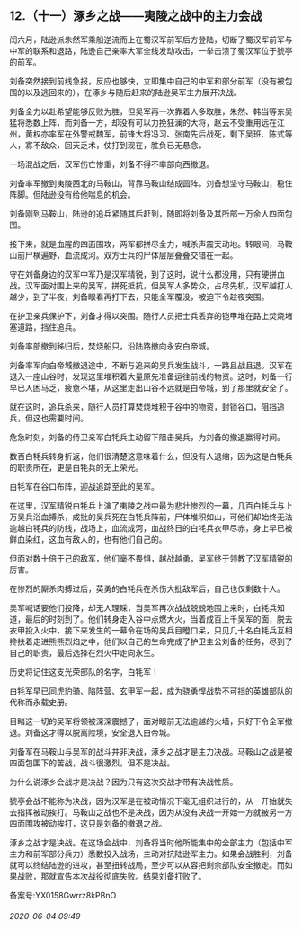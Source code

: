 ## 12.（十一）涿乡之战——夷陵之战中的主力会战
闰六月，陆逊派朱然军乘船逆流而上在蜀汉军前军后方登陆，切断了蜀汉军前军与中军的联系和退路，陆逊自己亲率大军全线发动攻击，一举击溃了蜀汉军位于猇亭的前军。



刘备突然接到前线急报，反应也够快，立即集中自己的中军和部分前军（没有被包围的以及逃回来的），在涿乡与随后赶来的陆逊吴军主力展开决战。



刘备全力以赴希望能够反败为胜，但吴军再一次靠着人多取胜，朱然、韩当等东吴猛将悉数上阵，而刘备一方，却没有可以力挽狂澜的大将，赵云不受重用远在江州，黄权亦率军在外警戒魏军，前锋大将冯习、张南先后战死，剩下吴班、陈式等人，寡不敌众，回天乏术，仗打到现在，胜负已无悬念。



一场混战之后，汉军伤亡惨重，刘备不得不率部向西撤退。



刘备率军撤到夷陵西北的马鞍山，背靠马鞍山结成圆阵。刘备想坚守马鞍山，稳住阵脚。但陆逊没有给他喘息的机会。



刘备刚到马鞍山，陆逊的追兵紧随其后赶到，随即将刘备及其所部一万余人四面包围。



接下来，就是血腥的四面围攻，两军都拼尽全力，喊杀声震天动地。转眼间，马鞍山前尸横遍野，血流成河。双方士兵的尸体层层叠叠交错在一起。



守在刘备身边的汉军中军乃是汉军精锐，到了这时，说什么都没用，只有硬拼血战。汉军面对围上来的吴军，拼死抵抗，但吴军人多势众，占尽先机，汉军越打人越少，到了半夜，刘备眼看再打下去，只能全军覆没，被迫下令趁夜突围。



在护卫亲兵保护下，刘备才得以突围。随行人员把士兵丢弃的铠甲堆在路上焚烧堵塞道路，挡住追兵。



刘备率部撤到秭归后，焚烧船只，沿陆路撤向永安白帝城。



刘备率军向白帝城撤退途中，不断与追来的吴兵发生战斗，一路且战且退。汉军在退入一座山谷时，发现这里堆积着大量原先准备运往前线的物资。这时，刘备一行早已人困马乏，疲惫不堪，从这里走出山谷不远就是白帝城，到了那里就安全了。



就在这时，追兵杀来，随行人员打算焚烧堆积于谷中的物资，封锁谷口，阻挡追兵，但这也需要时间。



危急时刻，刘备的侍卫亲军白牦兵主动留下阻击吴兵，为刘备的撤退赢得时间。



数百白牦兵转身折返，他们很清楚这意味着什么，但没有人退缩，因为这是白牦兵的职责所在，更是白牦兵的无上荣光。



白牦军在谷口布阵，迎战追踪至此的吴军。



在这里，汉军精锐白牦兵上演了夷陵之战中最为悲壮惨烈的一幕，几百白牦兵与上万吴兵浴血搏杀，成批的吴兵死在白牦兵阵前，尸体堆积如山，可他们却始终无法逾越白牦兵的防线，战场上，血流成河，血战终日的白牦兵衣甲尽赤，身上早已被鲜血染红，这血有敌人的，也有他们自己的。



但面对数十倍于己的敌军，他们毫不畏惧，越战越勇，吴军终于领教了汉军精锐的厉害。



在惨烈的厮杀肉搏过后，英勇的白牦兵在杀伤大批敌军后，自己也仅剩数十人。



吴军喊话要他们投降，却无人理睬，当吴军再次战战兢兢地围上来时，白牦兵知道，最后的时刻到了。他们转身走入谷中点燃大火，当着成百上千吴军的面，脱去衣甲投入火中，接下来发生的一幕令在场的吴兵目瞪口呆，只见几十名白牦兵互相搀扶着走进熊熊烈焰之中，他们以自己的生命完成了护卫主公刘备的任务，尽到了自己的职责，最后选择在烈火中走向永生。



历史将记住这支光荣部队的名字，白牦军！



白牦军早已同虎豹骑、陷阵营、玄甲军一起，成为骁勇悍战势不可挡的英雄部队的代称而永载史册。



目睹这一切的吴军将领被深深震撼了，面对眼前无法逾越的火墙，只好下令全军撤退。刘备这才得以脱离险境，安全退入白帝城。



刘备军在马鞍山与吴军的战斗并非决战，涿乡之战才是主力决战。马鞍山之战是被四面包围下的苦战，战斗很激烈，但不是决战。



为什么说涿乡会战才是决战？因为只有这次交战才带有决战性质。



猇亭会战不能称为决战，因为汉军是在被动情况下毫无组织进行的，从一开始就失去指挥被动挨打。马鞍山之战也不是决战，因为从没有决战一开始一方就被另一方四面围攻被动挨打，这只是刘备的撤退之战。



涿乡之战才是决战。在这场会战中，刘备将当时他所能集中的全部主力（包括中军主力和前军部分兵力）悉数投入战场，主动对抗陆逊军主力。如果会战胜利，刘备就可以终结陆逊的进攻，甚至扭转战局，至少可以从容把剩余部队安全撤走。而如果战败，那就宣告本次战役彻底失败。结果刘备打败了。



备案号:YX0158Gwrrz8kPBnO


###### 2020-06-04 09:49
